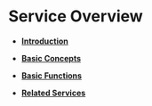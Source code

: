 # Service Overview<a name="lts_01_0001"></a>

-   **[Introduction](introduction.md)**  

-   **[Basic Concepts](basic-concepts.md)**  

-   **[Basic Functions](basic-functions.md)**  

-   **[Related Services](related-services.md)**  


